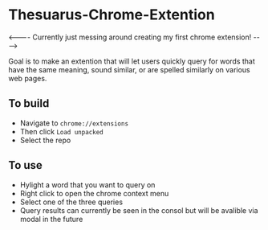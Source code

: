 # Thesuarus-Chrome-Extention
<----  Currently just messing around creating my first chrome extension!  ---->

Goal is to make an extention that will let users quickly query for words that have the same meaning, sound similar, or are spelled similarly on various web pages. 
## To build
* Navigate to 
```chrome://extensions```
* Then click 
```Load unpacked```
* Select the repo

## To use 
* Hylight a word that you want to query on
* Right click to open the chrome context menu
* Select one of the three queries 
* Query results can currently be seen in the consol but will be avalible via modal in the future
